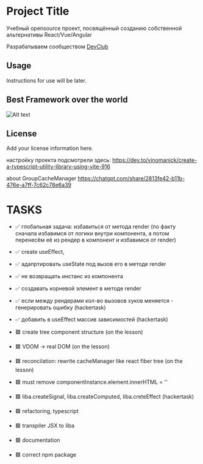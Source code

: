 # Project Title

Учебный opensource проект, посвящённый созданию собственной альтернативы React/Vue/Angular 

Разрабатываем сообществом [DevClub](https://it-incubator.io/dev-club)

## Usage

Instructions for use will be later.

## Best Framework over the world

![Alt text](logo/logo.png) 

## License

Add your license information here.


настройку проекта подсмотрели здесь:
https://dev.to/vinomanick/create-a-typescript-utility-library-using-vite-916

about GroupCacheManager
https://chatgpt.com/share/2813fe42-b11b-476e-a7ff-7c62c78e6a39


# TASKS

- ✅ глобальная задача: избавиться от метода render (по факту сначала избавимся от логики внутри компонента, а потом 
перенесём её из рендер в компонент и избавимся от render)
- ✅ create useEffect,
- ✅ адапртировать useState под вызов его в методе render
- ✅ не возвращать инстанс из компонента
- ✅ создавать корневой элемент в методе render 

- ✅ если между рендерами кол-во вызовов хуков меняется - генерировать ошибку (hackertask)
- ✅ добавить в useEffect массив зависимостей (hackertask)
- 🟩 create tree component structure (on the lesson)
- 🟩 VDOM -> real DOM (on the lesson)
- 🟩 reconcilation: rewrite cacheManager like react fiber tree (on the lesson)
- 🟩 must remove componentInstance.element.innerHTML = ''
- 🟩 liba.createSignal, liba.createComputed, liba.creteEffect (hackertask)
- 🟩 refactoring, typescript
- 🟩 transpiler JSX to liba
- 🟩 documentation
- 🟩 correct npm package 

